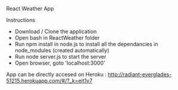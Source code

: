 React Weather App

Instructions
* Download / Clone the application
* Open bash in ReactWeather folder
* Run npm install in node.js to install all the dependancies in node_modules (created automatically)
* Run node server.js to start the server
* Open browser, goto 'localhost:3000'

App can be directly accesed on Heroku : http://radiant-everglades-51215.herokuapp.com/#/?_k=eit1v7
